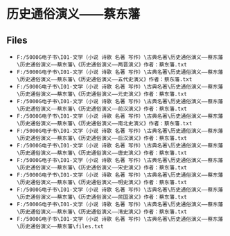 # 历史通俗演义——蔡东藩

## Files

- `F:/5000G电子书\I01-文学（小说 诗歌 名著 写作）\古典名著\历史通俗演义——蔡东藩\历史通俗演义——蔡东藩\《历史通俗演义——两晋演义》作者：蔡东藩.txt`
- `F:/5000G电子书\I01-文学（小说 诗歌 名著 写作）\古典名著\历史通俗演义——蔡东藩\历史通俗演义——蔡东藩\《历史通俗演义——五代史演义》作者：蔡东藩.txt`
- `F:/5000G电子书\I01-文学（小说 诗歌 名著 写作）\古典名著\历史通俗演义——蔡东藩\历史通俗演义——蔡东藩\《历史通俗演义——元史演义》作者：蔡东藩.txt`
- `F:/5000G电子书\I01-文学（小说 诗歌 名著 写作）\古典名著\历史通俗演义——蔡东藩\历史通俗演义——蔡东藩\《历史通俗演义——前汉演义》作者：蔡东藩.txt`
- `F:/5000G电子书\I01-文学（小说 诗歌 名著 写作）\古典名著\历史通俗演义——蔡东藩\历史通俗演义——蔡东藩\《历史通俗演义——南北史演义》作者：蔡东藩.txt`
- `F:/5000G电子书\I01-文学（小说 诗歌 名著 写作）\古典名著\历史通俗演义——蔡东藩\历史通俗演义——蔡东藩\《历史通俗演义——后汉演义》作者：蔡东藩.txt`
- `F:/5000G电子书\I01-文学（小说 诗歌 名著 写作）\古典名著\历史通俗演义——蔡东藩\历史通俗演义——蔡东藩\《历史通俗演义——唐史演义》作者：蔡东藩.txt`
- `F:/5000G电子书\I01-文学（小说 诗歌 名著 写作）\古典名著\历史通俗演义——蔡东藩\历史通俗演义——蔡东藩\《历史通俗演义——宋史演义》作者：蔡东藩.txt`
- `F:/5000G电子书\I01-文学（小说 诗歌 名著 写作）\古典名著\历史通俗演义——蔡东藩\历史通俗演义——蔡东藩\《历史通俗演义——明史演义》作者：蔡东藩.txt`
- `F:/5000G电子书\I01-文学（小说 诗歌 名著 写作）\古典名著\历史通俗演义——蔡东藩\历史通俗演义——蔡东藩\《历史通俗演义——民国演义》作者：蔡东藩.txt`
- `F:/5000G电子书\I01-文学（小说 诗歌 名著 写作）\古典名著\历史通俗演义——蔡东藩\历史通俗演义——蔡东藩\《历史通俗演义——清史演义》作者：蔡东藩.txt`
- `F:/5000G电子书\I01-文学（小说 诗歌 名著 写作）\古典名著\历史通俗演义——蔡东藩\历史通俗演义——蔡东藩\files.txt`
